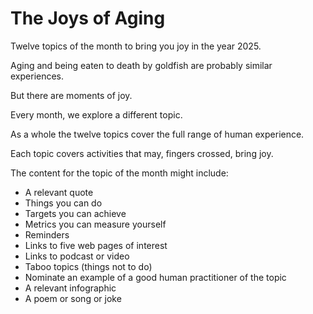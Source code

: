 # The Joys of Aging

Twelve topics of the month to bring you joy in the year 2025.

Aging and being eaten to death by goldfish are probably similar experiences.

But there are moments of joy.

Every month, we explore a different topic.

As a whole the twelve topics cover the full range of human experience.

Each topic covers activities that may, fingers crossed, bring joy.

The content for the topic of the month might include:

* A relevant quote
* Things you can do
* Targets you can achieve
* Metrics you can measure yourself
* Reminders
* Links to five web pages of interest
* Links to podcast or video
* Taboo topics (things not to do)
* Nominate an example of a good human practitioner of the topic
* A relevant infographic
* A poem or song or joke


